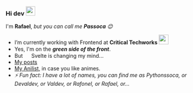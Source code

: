 
### Hi dev <a href="https://www.gautamkrishnar.com/"><img src="https://media.giphy.com/media/hvRJCLFzcasrR4ia7z/giphy.gif" width="25px"></a>

  I'm **Rafael**, *but you can call me **Passoca** :blush:*

- I’m currently working with Frontend at **Critical Techworks** <img src="https://i.imgur.com/tzGYv6r.png" width=26>  
-  Yes, I'm on the ***green side of the front***.  <img src="https://external-content.duckduckgo.com/iu/?u=https%3A%2F%2Fvuejsexamples.com%2Fcontent%2Fimages%2F2017%2F10%2Fvuejsexamples.png&f=1&nofb=1" width=15> 
- But <img src="https://upload.wikimedia.org/wikipedia/commons/thumb/1/1b/Svelte_Logo.svg/498px-Svelte_Logo.svg.png" width=15> Svelte is changing my mind...
- [My posts](https://passoca.dev/blog)
- [My Anilist](https://anilist.co/user/passoca), in case you like animes.
- *⚡ Fun fact: I have a lot of names, you can find me as Pythonssoca, or Devaldev, or Valdev, or Rafonel, or Rafael, or...*


